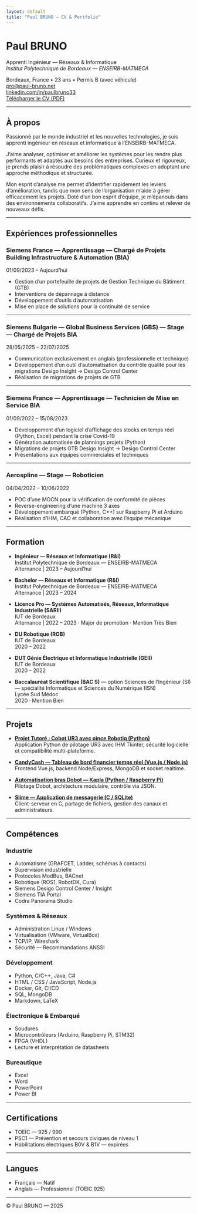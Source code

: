 ```yaml
---
layout: default
title: "Paul BRUNO — CV & Portfolio"
---
```


# Paul BRUNO

Apprenti Ingénieur — Réseaux & Informatique  
*Institut Polytechnique de Bordeaux — ENSEIRB-MATMECA*

Bordeaux, France • 23 ans • Permis B (avec véhicule)  
[pro@paul-bruno.net](mailto:pro@paul-bruno.net)  
[linkedin.com/in/paulbruno33](https://www.linkedin.com/in/paulbruno33)  
[Télécharger le CV (PDF)](CV_Paul_BRUNO.pdf)

---

## À propos

Passionné par le monde industriel et les nouvelles technologies, je suis apprenti ingénieur en réseaux et informatique à l’ENSEIRB-MATMECA.

J’aime analyser, optimiser et améliorer les systèmes pour les rendre plus performants et adaptés aux besoins des entreprises. Curieux et rigoureux, je prends plaisir à résoudre des problématiques complexes en adoptant une approche méthodique et structurée.

Mon esprit d’analyse me permet d’identifier rapidement les leviers d’amélioration, tandis que mon sens de l’organisation m’aide à gérer efficacement les projets. Doté d’un bon esprit d’équipe, je m’épanouis dans des environnements collaboratifs. J’aime apprendre en continu et relever de nouveaux défis.

---

## Expériences professionnelles

### Siemens France — Apprentissage — Chargé de Projets Building Infrastructure & Automation (BIA)  
01/09/2023 – Aujourd’hui

- Gestion d’un portefeuille de projets de Gestion Technique du Bâtiment (GTB)  
- Interventions de dépannage à distance  
- Développement d’outils d’automatisation  
- Mise en place de solutions pour la continuité de service

---

### Siemens Bulgarie — Global Business Services (GBS) — Stage — Chargé de Projets BIA  
28/05/2025 – 22/07/2025

- Communication exclusivement en anglais (professionnelle et technique)  
- Développement d’un outil d’automatisation du contrôle qualité pour les migrations Desigo Insight → Desigo Control Center  
- Réalisation de migrations de projets de GTB

---

### Siemens France — Apprentissage — Technicien de Mise en Service BIA  
01/09/2022 – 15/08/2023

- Développement d’un logiciel d’affichage des stocks en temps réel (Python, Excel) pendant la crise Covid-19  
- Génération automatisée de plannings projets (Python)  
- Migrations de projets GTB Desigo Insight → Desigo Control Center  
- Présentations aux équipes commerciales et techniques

---

### Aerospline — Stage — Roboticien  
04/04/2022 – 10/06/2022

- POC d’une MOCN pour la vérification de conformité de pièces  
- Reverse-engineering d’une machine 3 axes  
- Développement embarqué (Python, C++) sur Raspberry Pi et Arduino  
- Réalisation d’IHM, CAO et collaboration avec l’équipe mécanique

---

## Formation

- **Ingénieur — Réseaux et Informatique (R&I)**  
  Institut Polytechnique de Bordeaux — ENSEIRB-MATMECA  
  Alternance | 2023 – Aujourd’hui

- **Bachelor — Réseaux et Informatique (R&I)**  
  Institut Polytechnique de Bordeaux — ENSEIRB-MATMECA  
  Alternance | 2023 – 2024

- **Licence Pro — Systèmes Automatisés, Réseaux, Informatique Industrielle (SARII)**  
  IUT de Bordeaux  
  Alternance | 2022 – 2023 · Major de promotion · Mention Très Bien

- **DU Robotique (ROB)**  
  IUT de Bordeaux  
  2020 – 2022

- **DUT Génie Électrique et Informatique Industrielle (GEII)**  
  IUT de Bordeaux  
  2020 – 2022

- **Baccalauréat Scientifique (BAC S)** — option Sciences de l’Ingénieur (SI) — spécialité Informatique et Sciences du Numérique (ISN)  
  Lycée Sud Médoc  
  2020 · Mention Bien

---

## Projets

- [**Projet Tutoré : Cobot UR3 avec pince Robotiq (Python)**](https://github.com/0xPB/SARII-TutoredProjectCobotUR3)  
  Application Python de pilotage UR3 avec IHM Tkinter, sécurité logicielle et compatibilité multi-plateforme.

- [**CandyCash — Tableau de bord financier temps réel (Vue.js / Node.js)**](https://github.com/0xPB/CandyCash)  
  Frontend Vue.js, backend Node/Express, MongoDB et socket realtime.

- [**Automatisation bras Dobot — Kapla (Python / Raspberry Pi)**](https://github.com/0xPB/ROB-2A-Dobot-Kapla-Building)  
  Pilotage Dobot, architecture modulaire, contrôle via JSON.

- [**Slime — Application de messagerie (C / SQLite)**](https://github.com/0xPB/RI-2A-Slime-Messaging)  
  Client-serveur en C, partage de fichiers, gestion des canaux et administrateurs.

---

## Compétences

### Industrie
- Automatisme (GRAFCET, Ladder, schémas à contacts)  
- Supervision industrielle  
- Protocoles ModBus, BACnet  
- Robotique (ROS1, RobotDK, Cura)  
- Siemens Desigo Control Center / Insight  
- Siemens TIA Portal  
- Codra Panorama Studio

### Systèmes & Réseaux
- Administration Linux / Windows  
- Virtualisation (VMware, VirtualBox)  
- TCP/IP, Wireshark  
- Sécurité — Recommandations ANSSI

### Développement
- Python, C/C++, Java, C#  
- HTML / CSS / JavaScript, Node.js  
- Docker, Git, CI/CD  
- SQL, MongoDB  
- Markdown, LaTeX

### Électronique & Embarqué
- Soudures  
- Microcontrôleurs (Arduino, Raspberry Pi, STM32)  
- FPGA (VHDL)  
- Lecture et interprétation de datasheets

### Bureautique
- Excel  
- Word  
- PowerPoint  
- Power BI

---

## Certifications

- TOEIC — 925 / 990  
- PSC1 — Prévention et secours civiques de niveau 1  
- Habilitations électriques B0V & B1V — expirées

---

## Langues

- Français — Natif  
- Anglais — Professionnel (TOEIC 925)

---

© Paul BRUNO — 2025
